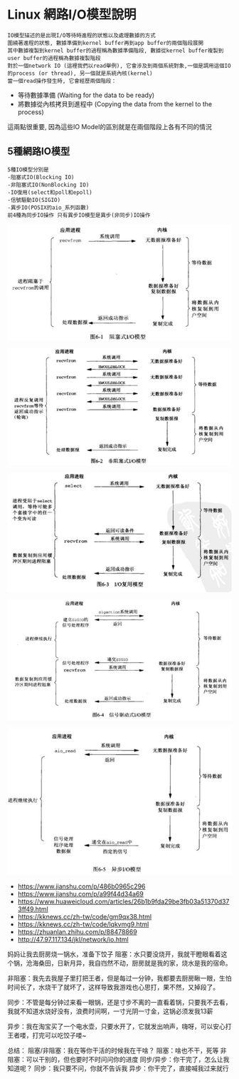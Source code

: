 # Linux 網路I/O模型說明
```
IO模型描述的是出現I/O等待時進程的狀態以及處理數據的方式
圍繞著進程的狀態, 數據準備到kernel buffer再到app buffer的兩個階段展開
其中數據複製到kernel buffer的過程稱為數據準備階段, 數據從kernel buffer複製到user buffer的過程稱為數據複製階段
對於一個network IO (這裡我們以read舉例), 它會涉及到兩個系統對象,一個是調用這個IO的process (or thread), 另一個就是系統內核(kernel)
當一個read操作發生時, 它會經歷兩個階段：
```
- 等待數據準備 (Waiting for the data to be ready)
- 將數據從內核拷貝到進程中 (Copying the data from the kernel to the process)

這兩點很重要, 因為這些IO Model的區別就是在兩個階段上各有不同的情況

## 5種網路IO模型
```
5種IO模型分別是
-阻塞式IO(Blocking IO)
-非阻塞式IO(NonBlocking IO)
-IO復用(select和poll和epoll)
-信號驅動IO(SIGIO)
-異步IO(POSIX的aio_系列函數)
前4種為同步IO操作 只有異步IO模型是異步(非同步)IO操作
```

![阻塞](IO/Blocking_IO.jpg)


![非阻塞](IO/NonBlocking_IO.jpg)


![復用](IO/復用_IO.jpg)


![信號](IO/信號_IO.jpg)


![異步](IO/非同步_IO.jpg)




- https://www.jianshu.com/p/486b0965c296
- https://www.jianshu.com/p/a99f44d34a69
- https://www.huaweicloud.com/articles/26b1b9fda29be3fb03a51370d373ff49.html
- https://kknews.cc/zh-tw/code/gm9qx38.html
- https://kknews.cc/zh-tw/code/lqkvmg9.html
- https://zhuanlan.zhihu.com/p/88478869
- http://47.97.117.134/jkl/network/io.html


妈妈让我去厨房烧一锅水，准备下饺子
阻塞：水只要没烧开，我就干瞪眼看着这个锅，沧海桑田，日新月异，我自岿然不动，厨房就是我的家，烧水是我的宿命。

非阻塞：我先去我屋子里打把王者，但是每过一分钟，我都要去厨房瞅一眼，生怕时间长了，水烧干了就坏了，这样导致我游戏也心思打，果不然，又掉段了。

同步：不管是每分钟过来看一眼锅，还是寸步不离的一直看着锅，只要我不去看，我就不知道水烧好没有，浪费时间啊，一寸光阴一寸金，这锅必须发我13薪

异步：我在淘宝买了一个电水壶，只要水开了，它就发出响声，嗨呀，可以安心打王者喽，打完可以吃饺子喽~

总结：
阻塞/非阻塞：我在等你干活的时候我在干啥？
阻塞：啥也不干，死等
非阻塞：可以干别的，但也要时不时问问你的进度
同步/异步：你干完了，怎么让我知道呢？
同步：我只要不问，你就不告诉我
异步：你干完了，直接喊我过来就行

